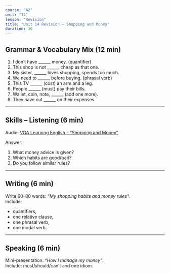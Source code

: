 ```yaml
---
course: "A2"
unit: "14"
lesson: "Revision"
title: "Unit 14 Revision – Shopping and Money"
duration: 30
---
```


## Grammar & Vocabulary Mix (12 min)
1. I don’t have ______ money. (quantifier)  
2. This shop is not ______ cheap as that one.  
3. My sister, ______ loves shopping, spends too much.  
4. We need to ______ before buying. (phrasal verb)  
5. This TV ______ (cost) an arm and a leg.  
6. People ______ (must) pay their bills.  
7. Wallet, coin, note, ______ (add one more).  
8. They have cut ______ on their expenses.  

-------

## Skills – Listening (6 min)
Audio: [VOA Learning English – “Shopping and Money”](https://learningenglish.voanews.com/)  

Answer:  
1. What money advice is given?  
2. Which habits are good/bad?  
3. Do you follow similar rules?  

-------

## Writing (6 min)
Write 60–80 words: *“My shopping habits and money rules”*.  
Include:  
- quantifiers,  
- one relative clause,  
- one phrasal verb,  
- one modal verb.  

-------

## Speaking (6 min)
Mini-presentation: *“How I manage my money”*.  
Include: must/should/can’t and one idiom.
